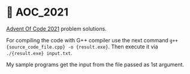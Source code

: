 # 🎄 AOC_2021
[Advent Of Code 2021](https://adventofcode.com/2021) problem solutions.

For compiling the code with G++ compiler use the next command `g++ {source_code_file.cpp} -o {result.exe}`. Then execute it via `./{result.exe} input.txt`.

My sample programs get the input from the file passed as 1st argument.
